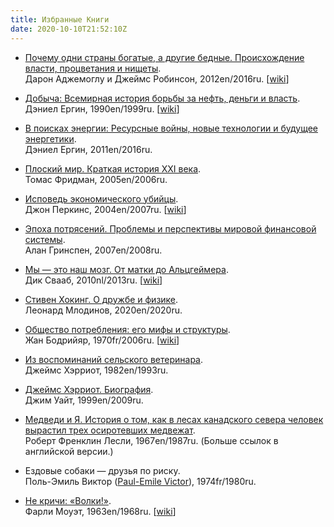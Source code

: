 ```yaml
---
title: Избранные Книги
date: 2020-10-10T21:52:10Z
---
```


* [Почему одни страны богатые, а другие бедные. Происхождение власти, процветания и нищеты](https://google.com/books/edition/Почему_одни_страны_бо/Vn8qDgAAQBAJ).<br>
Дарон Аджемоглу и Джеймс Робинсон, 2012en/2016ru. [[wiki](https://ru.wikipedia.org/wiki/Почему_одни_страны_богатые,_а_другие_бедные)]

* [Добыча: Всемирная история борьбы за нефть, деньги и власть](https://google.com/books/edition/Добыча_Всемирная_исто/32WPDwAAQBAJ).<br>
Дэниел Ергин, 1990en/1999ru. [[wiki](https://ru.wikipedia.org/wiki/Добыча:_Всемирная_история_борьбы_за_нефть,_деньги_и_власть)]

* [В поисках энергии: Ресурсные войны, новые технологии и будущее энергетики](https://google.com/books/edition/В_поисках_энергии_Рес/gV_lAgAAQBAJ).<br>
Дэниел Ергин, 2011en/2016ru.

* [Плоский мир. Краткая история XXI века](https://search.rsl.ru/ru/record/01002921585).<br>
Томас Фридман, 2005en/2006ru.

* [Исповедь экономического убийцы](https://www.google.ru/books/edition/Исповедь_экономическ/1JZJCgAAQBAJ).<br>
Джон Перкинс, 2004en/2007ru. [[wiki](https://ru.wikipedia.org/wiki/Исповедь_экономического_убийцы)]

* [Эпоха потрясений. Проблемы и перспективы мировой финансовой системы](https://google.com/books/edition/Эпоха_потрясений_Проб/8isACwAAQBAJ).<br>
Алан Гринспен, 2007en/2008ru.

* [Мы — это наш мозг. От матки до Альцгеймера](https://google.com/books/edition/Мы_это_наш_мозг_От_мат/4SvnDwAAQBAJ).<br>
Дик Свааб, 2010nl/2013ru. [[wiki](https://ru.wikipedia.org/wiki/Мы_—_это_наш_мозг._От_матки_до_Альцгеймера)]

* [Стивен Хокинг. О дружбе и физике](https://google.com/books/edition/Стивен_Хокинг_О_дружб/eGQUEAAAQBAJ).<br>
Леонард Млодинов, 2020en/2020ru.

* [Общество потребления: его мифы и структуры](https://google.com/books/edition/Общество_потребления/nyrMDwAAQBAJ).<br>
Жан Бодрийяр, 1970fr/2006ru. [[wiki](https://ru.wikipedia.org/wiki/Общество_потребления:_его_мифы_и_структуры)]

* [Из воспоминаний сельского ветеринара](https://google.com/books/edition/Из_воспоминаний_сельс/pa3PtgAACAAJ).<br>
Джеймс Хэрриот, 1982en/1993ru.

* [Джеймс Хэрриот. Биография](https://google.com/books/edition/Джеймс_Хэрриот/sd9mkgAACAAJ).<br>
Джим Уайт, 1999en/2009ru.

* [Медведи и Я. История о том, как в лесах канадского севера человек вырастил трех осиротевших медвежат]().<br>
Роберт Френклин Лесли, 1967en/1987ru. (Больше ссылок в английской версии.)

* Ездовые собаки — друзья по риску.<br>
Поль-Эмиль Виктор ([Paul-Emile Victor](https://en.wikipedia.org/wiki/Paul-Émile_Victor)), 1974fr/1980ru.

* [Не кричи: «Волки!»](https://google.com/books/edition/Не_кричи_Волки/bX5KEAAAQBAJ).<br>
Фарли Моуэт, 1963en/1968ru. [[wiki](https://ru.wikipedia.org/wiki/Не_кричи:_«Волки!»)]